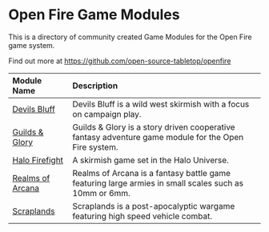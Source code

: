 # Open Fire Game Modules

This is a directory of community created Game Modules for the Open Fire game system.

Find out more at https://github.com/open-source-tabletop/openfire

| Module Name | Description |
| :---------- | :---------- |
| [Devils Bluff](https://github.com/open-source-tabletop/openfire-gm-devils-bluff) | Devils Bluff is a wild west skirmish with a focus on campaign play. |
| [Guilds & Glory](https://github.com/open-source-tabletop/openfire-gm-guilds-and-glory) | Guilds & Glory is a story driven cooperative fantasy adventure game module for the Open Fire system. |
| [Halo Firefight](https://github.com/open-source-tabletop/openfire-gm-halo) | A skirmish game set in the Halo Universe. |
| [Realms of Arcana](https://github.com/open-source-tabletop/openfire-gm-realms-of-arcana) | Realms of Arcana is a fantasy battle game featuring large armies in small scales such as 10mm or 6mm. |
| [Scraplands](https://github.com/open-source-tabletop/openfire-gm-scraplands) | Scraplands is a post-apocalyptic wargame featuring high speed vehicle combat. |